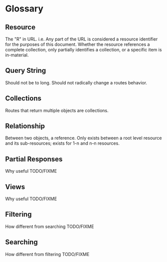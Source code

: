 # Glossary

## Resource
The "R" in URL. i.e. Any part of the URL is considered a resource identifier
for the purposes of this document. Whether the resource references a complete
collection, only partially identifies a collection, or a specific item is
in-material. 

## Query String
Should not be to long. Should not radically change a routes behavior.

## Collections
Routes that return multiple objects are collections.

## Relationship
Between two objects, a reference.  Only exists between a root level resource
and its sub-resources; exists for 1-n and n-n resources.

## Partial Responses
Why useful  TODO/FIXME

## Views
Why useful  TODO/FIXME

## Filtering
How different from searching  TODO/FIXME

## Searching
How different from filtering  TODO/FIXME

